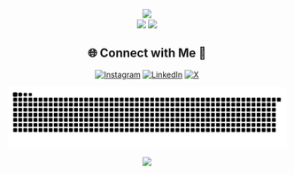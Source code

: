 <!-- Stats -->
<div align="center">
  <img src="https://github-readme-stats.vercel.app/api?username=prakharbhattreal&theme=aura&hide_border=true&include_all_commits=true&count_private=true" width="55%" /> </br> 
  <img src="https://github-readme-streak-stats.herokuapp.com/?user=prakharbhattreal&theme=aura&hide_border=true" width="50%" /> 
  <img src="https://github-readme-stats.vercel.app/api/top-langs/?username=prakharbhattreal&theme=aura&hide_border=true&include_all_commits=true&count_private=true&layout=compact" width="36%" /> </br>
</div>

<!-- Social connections -->
<div align="center">

## 🌐 Connect with Me 🍬
[![Instagram](https://img.shields.io/badge/Instagram-%23E4405F.svg?logo=Instagram&logoColor=white)](https://instagram.com/prakharbhattreal) [![LinkedIn](https://img.shields.io/badge/LinkedIn-%230077B5.svg?logo=linkedin&logoColor=white)](https://linkedin.com/in/prakharbhattreal) [![X](https://img.shields.io/badge/X-black.svg?logo=X&logoColor=white)](https://x.com/elonmusk)

</div>



<!-- Snake Animation -->
<div align="center">
    
  ![snake gif](https://github.com/prakharbhattreal/prakharbhattreal/blob/output/github-snake-dark.svg)
</div>



<!-- Visit Counter -->
<div align="center">
  
  [![](https://visitcount.itsvg.in/api?id=prakharbhattreal&icon=10&color=6)](https://visitcount.itsvg.in)
</div>
